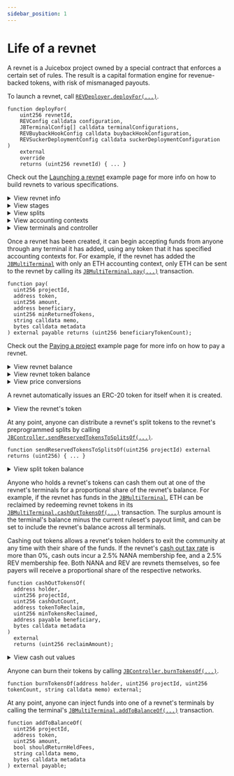 ```yaml
---
sidebar_position: 1
---
```


# Life of a revnet

A revnet is a Juicebox project owned by a special contract that enforces a certain set of rules. The result is a capital formation engine for revenue-backed tokens, with risk of mismanaged payouts. 

To launch a revnet, call [`REVDeployer.deployFor(...)`](/docs/v4/api/revnet/REVDeployer.md#deployFor).

```
function deployFor(
    uint256 revnetId,
    REVConfig calldata configuration,
    JBTerminalConfig[] calldata terminalConfigurations,
    REVBuybackHookConfig calldata buybackHookConfiguration,
    REVSuckerDeploymentConfig calldata suckerDeploymentConfiguration
)
    external
    override
    returns (uint256 revnetId) { ... }
```

Check out the [Launching a revnet](/docs/v4/build/examples/launch-revnet.md) example page for more info on how to build revnets to various specifications.

<details>

<summary>View revnet info</summary>

Launching a revnet will mint a new ERC-721 in the [`JBProjects`](/docs/v4/api/core/JBProjects.md) contract. The owner will remain the `REVDeployer` contract and can be found using [`JBProjects.uriOf(...)`](/docs/v4/api/core/JBProjects.md#uriof).

```
function ownerOf(uint256 projectId) external returns (address owner) { ... }
```

A link to the revnet's metadata can be found using [`JBController.uriOf(...)`](/docs/v4/api/core/JBController.md#uriof).

```
function uriOf(uint256 projectId) external view returns (string memory)
```

</details>

<details>

<summary>View stages</summary>

Stages data can be found in the [`JBController`](/docs/v4/api/core/JBController.md) contract. Stages are modeled as rulesets.

```
function getRulesetOf(
  uint256 projectId,
  uint256 rulesetId
) external view returns (JBRuleset memory ruleset, JBRulesetMetadata memory metadata)
```

The revnet's current stage can be found using [`JBController.currentRulesetOf(...)`](/docs/v4/api/core/JBController.md#currentrulesetof).

```
function currentRulesetOf(uint256 projectId) external view returns (JBRuleset memory ruleset, JBRulesetMetadata memory metadata)
```

The revnet's upcoming stage can be found using [`JBController.upcomingRulesetOf(...)`](/docs/v4/api/core/JBController.md#upcomingrulesetof).

By default, the upcoming stage is a copy of the current one that starts immediately afterwards, using a discounted weight if applicable.

If the revnet has queued a new stage, the upcoming stage will reflect the changes once its start time is reached. Stages queued during a stage with no ballot are automatically queued.

The revnet has no upcoming stage if the current stage has no duration, meaning the stage lasts forever.

```
function upcomingRulesetOf(uint256 projectId) external view returns (JBRuleset memory ruleset, JBRulesetMetadata memory metadata)
```

The revnet's latest queued stage can be found using [`JBController.latestQueuedRulesetOf(...)`](/docs/v4/api/core/JBController.md#latestqueuedrulesetof).

```
function latestQueuedRulesetOf(uint256 projectId) external view returns (JBRuleset memory, JBRulesetMetadata memory metadata, JBApprovalStatus);
```

All of a revnet's stages can be found using [`JBController.allRulesetsOf(...)`](/docs/v4/api/core/JBController.md#allrulesetsof).

```
function allRulesetsOf(uint256 projectId) external view returns (JBRuleset[] memory rulesets, JBRulesetMetadata[] memory metadata);
```

</details>

<details>

<summary>View splits</summary>

A revnet's splits data can be found in the [`JBSplits`](/docs/v4/api/core/JBSplits.md) contract. A set of splits used for any particular functionality during any particular stage configuration can be found using [`JBSplits.splitsOf(...)`](/docs/v4/api/core/JBSplits.md#splitsof).

```
function splitsOf(uint256 projectId, uint256 rulesetId, uint256 groupId) external view returns (JBSplit[] memory)
```

</details>

<details>

<summary>View accounting contexts</summary>

A revnet's accounting contexts data can be found in its [`IJBTerminal`](/docs/v4/api/core/interfaces/IJBTerminal.md) contracts. For example, if a revnet is using the [`JBMultiTerminal`](/docs/v4/api/core/JBMultiTerminal.md) contract, its accounting contexts can be found through its [`JBMultiTerminal.accountingContextsOf(...)`](/docs/v4/api/core/JBMultiTerminal.md#accountingcontextsof) transaction.

```javascript
function accountingContextsOf(uint256 projectId) external view returns (JBAccountingContext[] memory) { ... }
```

Or, through the [`JBMultiTerminal.accountingContextForTokenOf(...)`](/docs/v4/api/core/JBMultiTerminal.md#accountingcontextfortokenof) transaction.

```javascript
function accountingContextForTokenOf(
    uint256 projectId,
    address token
)
    external view returns (JBAccountingContext memory) { ... }
```

</details>
<details>

<summary>View terminals and controller</summary>

The [`JBDirectory`](/docs/v4/api/core/JBDirectory.md) contract stores addresses of terminals that a revnet accepts funds through. A revnet's permanently set terminals can be found using [`JBDirectory.terminalsOf(...)`](/docs/v4/api/core/JBDirectory.md#terminalsof), and the address of the terminal to which payments to revnets should be sent for any token can be found using [`JBDirectory.primaryTerminalOf(...)`](/docs/v4/api/core/JBDirectory.md#primaryterminalof).

```
function terminalsOf(uint256 projectId) external view returns (IJBTerminal[] memory) { ... }
```

```
function primaryTerminalOf(uint256 projectId, address token) external view returns (IJBTerminal)
```

The [`JBDirectory`](/docs/v4/api/core/f the controller that is managing a revnet's stages and tokens. The revnet's controller can be found using [`JBDirectory.controllerOf(...)`](/docs/v4/api/core/JBDirectory.md#controllerof).

```
function controllerOf(uint256 projectId) external view returns (IERC165) { ... }
```

</details>

Once a revnet has been created, it can begin accepting funds from anyone through any terminal it has added, using any token that it has specified accounting contexts for. For example, if the revnet has added the [`JBMultiTerminal`](/docs/v4/api/core/JBMultiTerminal.md) with only an ETH accounting context, only ETH can be sent to the revnet by calling its [`JBMultiTerminal.pay(...)`](/docs/v4/api/core/JBMultiTerminal.md#pay) transaction.

```
function pay(
  uint256 projectId,
  address token,
  uint256 amount,
  address beneficiary,
  uint256 minReturnedTokens,
  string calldata memo,
  bytes calldata metadata
) external payable returns (uint256 beneficiaryTokenCount);
```

Check out the [Paying a project](/docs/v4/build/examples/pay.md) example page for more info on how to pay a revnet.

<details>

<summary>View revnet balance</summary>

A revnet's balance can be found in the [`JBTerminalStore`](/docs/v4/api/core/JBTerminalStore.md) contract.

```
function balanceOf(address terminal, uint256 projectId, address token) external view returns (uint256);
```

The [`JBTerminalStore`](/docs/v4/api/core/JBTerminalStore.md) can also resolve the total amount in all of a revnet's terminals using [`JBTerminalStore.currentTotalSurplusOf(...)`](/docs/v4/api/core/JBTerminalStore.md#currenttotalsurplusof). 

```
function currentTotalSurplusOf(
  uint256 projectId,
  uint256 decimals,
  uint256 currency
)
  external
  view
  returns (uint256);
```

</details>

<details>

<summary>View revnet token balance</summary>

Each holder's balance of a revnet's token can be found in the [`JBTokens`](/docs/v4/api/core/JBTokens.md) contract. The balance can be found using [`JBTokens.totalBalanceOf(...)`](/docs/v4/api/core/JBTokens.md#totalbalanceof).

```
function totalBalanceOf(address holder, uint256 projectId) external view returns (uint256 result) { ... }
```

To only retrieve a holder's internally tracked token credit balance, use [`JBTokens.creditBalanceOf(...)`](/docs/v4/api/core/JBTokens.md#creditbalanceof)

```
function creditBalanceOf(address holder, uint256 projectId) external view returns (uint256) { ... }
```

</details>

<details>

<summary>View price conversions</summary>

The protocol uses price feeds to convert values from one currency to another when sending payouts, using surplus allowances, issuing revnet tokens when payments are received in various currencies, and more. Current currency indexes can be found in [`JBCurrencyIds`](/docs/v4/api/core/libraries/JBCurrencyIds.md). If the currency strongly correlates to an ERC-20, it is cusom to use the first 32 bytes of its address as the currency. Since ETH is treated using [`JBConstants.NATIVE_TOKEN`](/docs/v4/api/core/libraries/JBConstants.md), its currency is `61166`. New currencies and price feeds can be added in the future.

The same price feeds the protocol uses internally can be accessed externally through the [`JBPrices`](/docs/v4/api/core/JBPrices.md) contract using [`JBPrices.pricePerUnitOf(...)`](/docs/v4/api/core/JBPrices.md#priceperunitof). 

```
function pricePerUnitOf(
  uint256 projectId,
  uint256 pricingCurrency,
  uint256 unitCurrency,
  uint256 decimals
) external view returns (uint256) { ... }
```

</details>


A revnet automatically issues an ERC-20 token for itself when it is created. 

<details>

<summary>View the revnet's token</summary>

The token currently being used by a revnet can be found in the [`JBTokens`](/docs/v4/api/core/JBTokens.md) contract by using [`JBTokens.tokenOf(...)`](/docs/v4/api/core/JBTokens.md#tokenof).

```
function tokenOf(uint256 projectId) external view override returns (IJBToken) { ... }
```

</details>

At any point, anyone can distribute a revnet's split tokens to the revnet's preprogrammed splits by calling [`JBController.sendReservedTokensToSplitsOf(...)`](/docs/v4/api/core/JBController.md#sendreservedtokenstosplitsof).

```
function sendReservedTokensToSplitsOf(uint256 projectId) external returns (uint256) { ... }
```

<details>

<summary>View split token balance</summary>

A project's undistributed split token balance can be found in the revnet's current controller. For example in the [`JBController`](/docs/v4/api/core/JBController.md), this balance can be found using [`JBController.pendingReservedTokenBalanceOf(...)`](/docs/v4/api/core/JBController.md#pendingreservedtokenbalanceof).

```
function pendingReservedTokenBalanceOf(uint256 projectId) external view returns (uint256) { ... }
```

For revnets using [`JBController`](/docs/v4/api/core/JBController.md), the revnet token's total supply including any allocated split tokens that have yet to be distributed can be found in using [`JBController.totalTokenSupplyWithReservedTokensOf(...)`](/docs/v4/api/core/JBController.md#totaltokensupplywithreservedtokensof).

```
function totalTokenSupplyWithReservedTokensOf(uint256 projectId) external view returns (uint256) { ... }
```
</details>

Anyone who holds a revnet's tokens can cash them out at one of the revnet's terminals for a proportional share of the revnet's balance. For example, if the revnet has funds in the [`JBMultiTerminal`](/docs/v4/api/core/JBMultiTerminal.md), ETH can be reclaimed by redeeming revnet tokens in its [`JBMultiTerminal.cashOutTokensOf(...)`](/docs/v4/api/core/JBMultiTerminal.md#cashouttokensof) transaction. The surplus amount is the terminal's balance minus the current ruleset's payout limit, and can be set to include the revnet's balance across all terminals.

Cashing out tokens allows a revnet's token holders to exit the community at any time with their share of the funds. If the revnet's [cash out tax rate](/docs/v4/learn/glossary/cash-out-tax-rate.md) is more than 0%, cash outs incur a 2.5% NANA membership fee, and a 2.5% REV membership fee. Both NANA and REV are revnets themselves, so fee payers will receive a proportional share of the respective networks.

```
function cashOutTokensOf(
  address holder,
  uint256 projectId,
  uint256 cashOutCount,
  address tokenToReclaim,
  uint256 minTokensReclaimed,
  address payable beneficiary,
  bytes calldata metadata
)
  external
  returns (uint256 reclaimAmount);
```

<details>

<summary>View cash out values</summary>

Any surplus allowance used can also be found in the terminal store contracts for each terminal using [`JBTerminalStore.usedSurplusAllowanceOf(...)`](/docs/v4/api/core/JBTerminalStore.md#usedsurplusallowanceof).

```
function currentReclaimableSurplusOf(
  uint256 projectId,
  uint256 tokenCount,
  uint256 totalSupply,
  uint256 surplus
)
  external view returns (uint256) { ... }
```

or, to determine the surplus of a revnet from its terminals, use [`JBTerminalStore.currentReclaimableSurplusOf(...)`](/docs/v4/api/core/JBTerminalStore.md#currentreclaimablesurplusof).

```
function currentReclaimableSurplusOf(
  uint256 projectId,
  uint256 cashOutCount,
  IJBTerminal[] calldata terminals,
  JBAccountingContext[] calldata accountingContexts,
  uint256 decimals,
  uint256 currency
)
  external view returns (uint256) { ... }
```

</details>

 Anyone can burn their tokens by calling [`JBController.burnTokensOf(...)`](/docs/v4/api/core/JBController.md#burntokensof).

```
function burnTokensOf(address holder, uint256 projectId, uint256 tokenCount, string calldata memo) external;
```

At any point, anyone can inject funds into one of a revnet's terminals by calling the terminal's [`JBMultiTerminal.addToBalanceOf(...)`](/docs/v4/api/core/JBMultiTerminal.md#addtobalanceof) transaction.

```
function addToBalanceOf(
  uint256 projectId,
  address token,
  uint256 amount,
  bool shouldReturnHeldFees,
  string calldata memo,
  bytes calldata metadata
) external payable;
```
